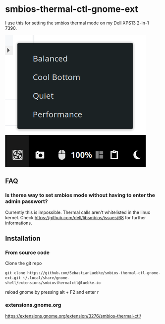 # smbios-thermal-ctl-gnome-ext
I use this for setting the smbios thermal mode on my Dell XPS13 2-in-1 7390.

![Screenshot](screenshots/menu.png)

## FAQ
### Is therea way to set smbios mode without having to enter the admin passwort?
Currently this is impossible. Thermal calls aren't whitelisted in the linux kernel. Check https://github.com/dell/libsmbios/issues/68 for further informations.

## Installation

### From source code

Clone the git repo

```console
git clone https://github.com/SebastianLuebke/smbios-thermal-ctl-gnome-ext.git ~/.local/share/gnome-shell/extensions/smbiosthermalctl@luebke.io
```

reload gnome by pressing alt + F2 and enter r

### extensions.gnome.org

https://extensions.gnome.org/extension/3276/smbios-thermal-ctl/
